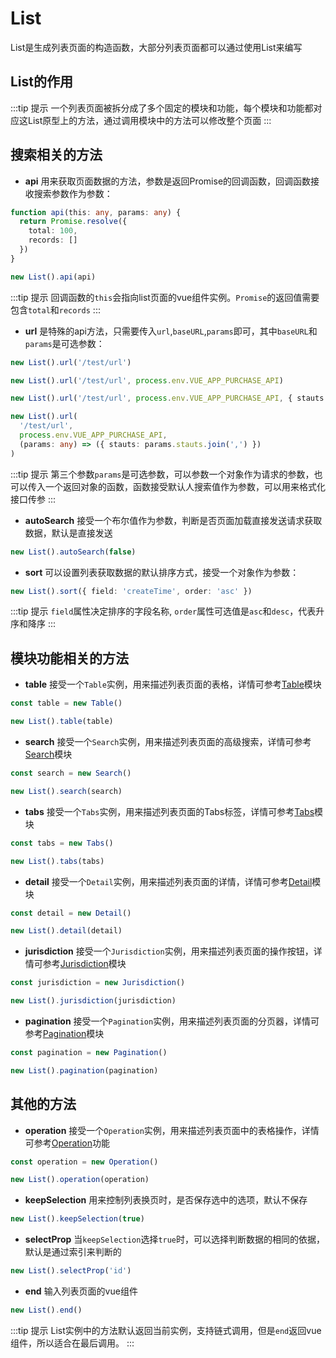 # List
List是生成列表页面的构造函数，大部分列表页面都可以通过使用List来编写

## List的作用

:::tip 提示
一个列表页面被拆分成了多个固定的模块和功能，每个模块和功能都对应这List原型上的方法，通过调用模块中的方法可以修改整个页面
:::

## 搜索相关的方法

- **api** 用来获取页面数据的方法，参数是返回Promise的回调函数，回调函数接收搜索参数作为参数：

```ts
function api(this: any, params: any) {
  return Promise.resolve({
    total: 100,
    records: []
  })
}

new List().api(api)

```

:::tip 提示
回调函数的`this`会指向list页面的vue组件实例。`Promise`的返回值需要包含`total`和`records`
:::


- **url** 是特殊的api方法，只需要传入`url`,`baseURL`,`params`即可，其中`baseURL`和`params`是可选参数：

```ts
new List().url('/test/url')

new List().url('/test/url', process.env.VUE_APP_PURCHASE_API)

new List().url('/test/url', process.env.VUE_APP_PURCHASE_API, { stauts: ['1', '2'] })

new List().url(
  '/test/url',
  process.env.VUE_APP_PURCHASE_API,
  (params: any) => ({ stauts: params.stauts.join(',') })
)
```

:::tip 提示
第三个参数`params`是可选参数，可以参数一个对象作为请求的参数，也可以传入一个返回对象的函数，函数接受默认人搜索值作为参数，可以用来格式化接口传参
:::


- **autoSearch** 接受一个布尔值作为参数，判断是否页面加载直接发送请求获取数据，默认是直接发送

```ts
new List().autoSearch(false)
```

- **sort** 可以设置列表获取数据的默认排序方式，接受一个对象作为参数：

```ts
new List().sort({ field: 'createTime', order: 'asc' })
```

:::tip 提示
`field`属性决定排序的字段名称, `order`属性可选值是`asc`和`desc`，代表升序和降序
:::

## 模块功能相关的方法

- **table** 接受一个`Table`实例，用来描述列表页面的表格，详情可参考[Table](../modules/table)模块

```ts
const table = new Table()

new List().table(table)
```

- **search** 接受一个`Search`实例，用来描述列表页面的高级搜索，详情可参考[Search](../modules/search)模块

```ts
const search = new Search()

new List().search(search)
```

- **tabs** 接受一个`Tabs`实例，用来描述列表页面的Tabs标签，详情可参考[Tabs](../modules/tabs)模块

```ts
const tabs = new Tabs()

new List().tabs(tabs)
```

- **detail** 接受一个`Detail`实例，用来描述列表页面的详情，详情可参考[Detail](../modules/detail)模块

```ts
const detail = new Detail()

new List().detail(detail)
```

- **jurisdiction** 接受一个`Jurisdiction`实例，用来描述列表页面的操作按钮，详情可参考[Jurisdiction](../modules/jurisdiction)模块

```ts
const jurisdiction = new Jurisdiction()

new List().jurisdiction(jurisdiction)
```

- **pagination** 接受一个`Pagination`实例，用来描述列表页面的分页器，详情可参考[Pagination](../modules/pagination)模块

```ts
const pagination = new Pagination()

new List().pagination(pagination)
```


## 其他的方法

- **operation** 接受一个`Operation`实例，用来描述列表页面中的表格操作，详情可参考[Operation](../functions/operation)功能
```ts
const operation = new Operation()

new List().operation(operation)
```

- **keepSelection** 用来控制列表换页时，是否保存选中的选项，默认不保存

```ts
new List().keepSelection(true)
```

- **selectProp** 当`keepSelection`选择`true`时，可以选择判断数据的相同的依据，默认是通过索引来判断的

```ts
new List().selectProp('id')
```

- **end** 输入列表页面的vue组件

```ts
new List().end()
```

:::tip 提示
List实例中的方法默认返回当前实例，支持链式调用，但是`end`返回vue组件，所以适合在最后调用。
:::
